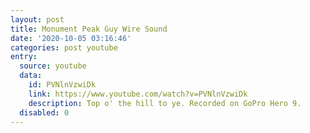 ```yaml
---
layout: post
title: Monument Peak Guy Wire Sound
date: '2020-10-05 03:16:46'
categories: post youtube
entry:
  source: youtube
  data:
    id: PVNlnVzwiDk
    link: https://www.youtube.com/watch?v=PVNlnVzwiDk
    description: Top o' the hill to ye. Recorded on GoPro Hero 9.
  disabled: 0
---
```


